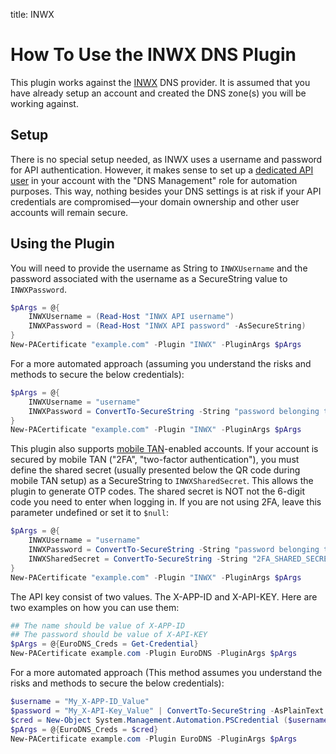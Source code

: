 title: INWX

# How To Use the INWX DNS Plugin

This plugin works against the [INWX](https://www.inwx.de/) DNS provider. It is assumed that you have already setup an account and created the DNS zone(s) you will be working against.

## Setup

There is no special setup needed, as INWX uses a username and password for API authentication. However, it makes sense to set up a [dedicated API user](https://www.inwx.de/en/account) in your account with the "DNS Management" role for automation purposes. This way, nothing besides your DNS settings is at risk if your API credentials are compromised—your domain ownership and other user accounts will remain secure.

## Using the Plugin

You will need to provide the username as String to `INWXUsername` and the password associated with the username as a SecureString value to `INWXPassword`.

```powershell
$pArgs = @{
    INWXUsername = (Read-Host "INWX API username")
    INWXPassword = (Read-Host "INWX API password" -AsSecureString)
}
New-PACertificate "example.com" -Plugin "INWX" -PluginArgs $pArgs
```

For a more automated approach (assuming you understand the risks and methods to secure the below credentials):

```powershell
$pArgs = @{
    INWXUsername = "username"
    INWXPassword = ConvertTo-SecureString -String "password belonging to username" -AsPlainText -Force
}
New-PACertificate "example.com" -Plugin "INWX" -PluginArgs $pArgs
```

This plugin also supports [mobile TAN](https://kb.inwx.com/en-us/5-customer-details/70-what-is-the-mobile-tan-service-and-how-can-i-activate-it)-enabled accounts. If your account is secured by mobile TAN ("2FA", "two-factor authentication"), you must define the shared secret (usually presented below the QR code during mobile TAN setup) as a SecureString to `INWXSharedSecret`. This allows the plugin to generate OTP codes. The shared secret is NOT not the 6-digit code you need to enter when logging in. If you are not using 2FA, leave this parameter undefined or set it to `$null`:

```powershell
$pArgs = @{
    INWXUsername = "username"
    INWXPassword = ConvertTo-SecureString -String "password belonging to username" -AsPlainText -Force
    INWXSharedSecret = ConvertTo-SecureString -String "2FA_SHARED_SECRET_32CHARS" -AsPlainText -Force
}
New-PACertificate "example.com" -Plugin "INWX" -PluginArgs $pArgs
```


The API key consist of two values. The X-APP-ID and X-API-KEY. Here are two examples on how you can use them:

```powershell
## The name should be value of X-APP-ID
## The password should be value of X-API-KEY
$pArgs = @{EuroDNS_Creds = Get-Credential}
New-PACertificate example.com -Plugin EuroDNS -PluginArgs $pArgs
```

For a more automated approach (This method assumes you understand the risks and methods to secure the below credentials):

```powershell
$username = "My_X-APP-ID_Value"
$password = "My_X-API-Key_Value" | ConvertTo-SecureString -AsPlainText -Force
$cred = New-Object System.Management.Automation.PSCredential ($username, $password)
$pArgs = @{EuroDNS_Creds = $cred}
New-PACertificate example.com -Plugin EuroDNS -PluginArgs $pArgs
```